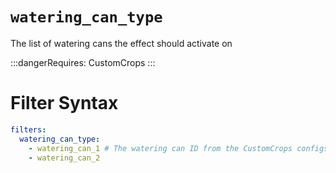 # `watering_can_type`

The list of watering cans the effect should activate on

:::dangerRequires:
CustomCrops
:::
# Filter Syntax
```yaml
filters:
  watering_can_type: 
    - watering_can_1 # The watering can ID from the CustomCrops configs. 
    - watering_can_2
```
